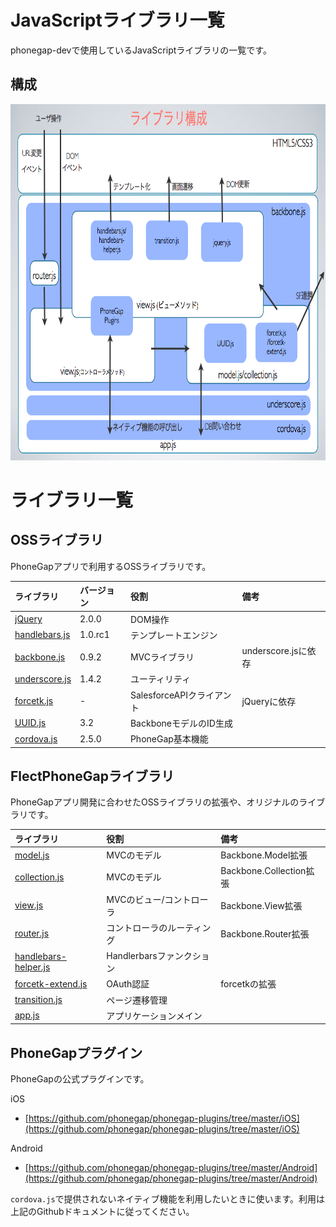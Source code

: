# JavaScriptライブラリ一覧

phonegap-devで使用しているJavaScriptライブラリの一覧です。

## 構成

<img src="https://github.com/FLECT-DEV-TEAM/phonegap-dev/blob/master/document/libraries.img01.png?raw=true" width="768" height="570">

# ライブラリ一覧

## OSSライブラリ

PhoneGapアプリで利用するOSSライブラリです。

|ライブラリ|バージョン|役割|備考|
|:----|:------|:------|:------|
|[jQuery](http://jquery.com/)|2.0.0|DOM操作||
|[handlebars.js](https://github.com/FLECT-DEV-TEAM/phonegap-dev/blob/master/document/oss/handlebars.js.md)|1.0.rc1|テンプレートエンジン||
|[backbone.js](https://github.com/FLECT-DEV-TEAM/phonegap-dev/blob/master/document/oss/backbone.js.md)|0.9.2|MVCライブラリ|underscore.jsに依存|
|[underscore.js](http://underscorejs.org/)|1.4.2|ユーティリティ||
|[forcetk.js](https://github.com/FLECT-DEV-TEAM/phonegap-dev/blob/master/document/oss/forcetk.js.md)|-|SalesforceAPIクライアント|jQueryに依存|
|[UUID.js](https://github.com/FLECT-DEV-TEAM/phonegap-dev/blob/master/document/oss/UUID.js.md)|3.2|BackboneモデルのID生成||
|[cordova.js](http://phonegap.com/)|2.5.0|PhoneGap基本機能||

## FlectPhoneGapライブラリ

PhoneGapアプリ開発に合わせたOSSライブラリの拡張や、オリジナルのライブラリです。

|ライブラリ|役割|備考|
|:----|:------|:------|
|[model.js](https://github.com/FLECT-DEV-TEAM/phonegap-dev/blob/master/document/model.js.md)|MVCのモデル|Backbone.Model拡張|
|[collection.js](https://github.com/FLECT-DEV-TEAM/phonegap-dev/blob/master/document/collection.js.md)|MVCのモデル|Backbone.Collection拡張|
|[view.js](https://github.com/FLECT-DEV-TEAM/phonegap-dev/blob/master/document/view.js.md)|MVCのビュー/コントローラ|Backbone.View拡張|
|[router.js](https://github.com/FLECT-DEV-TEAM/phonegap-dev/blob/master/document/router.js.md)|コントローラのルーティング|Backbone.Router拡張|
|[handlebars-helper.js](https://github.com/FLECT-DEV-TEAM/phonegap-dev/blob/master/document/handlebars-helper.js.md)|Handlerbarsファンクション||
|[forcetk-extend.js](https://github.com/FLECT-DEV-TEAM/phonegap-dev/blob/master/document/forcetk-extend.js.md)|OAuth認証|forcetkの拡張|
|[transition.js](https://github.com/FLECT-DEV-TEAM/phonegap-dev/blob/master/document/transition.js.md)|ページ遷移管理||
|[app.js](https://github.com/FLECT-DEV-TEAM/phonegap-dev/blob/master/document/app.js.md)|アプリケーションメイン||

## PhoneGapプラグイン

PhoneGapの公式プラグインです。

iOS

- [https://github.com/phonegap/phonegap-plugins/tree/master/iOS](https://github.com/phonegap/phonegap-plugins/tree/master/iOS)

Android

- [https://github.com/phonegap/phonegap-plugins/tree/master/Android](https://github.com/phonegap/phonegap-plugins/tree/master/Android)

`cordova.js`で提供されないネイティブ機能を利用したいときに使います。利用は上記のGithubドキュメントに従ってください。

